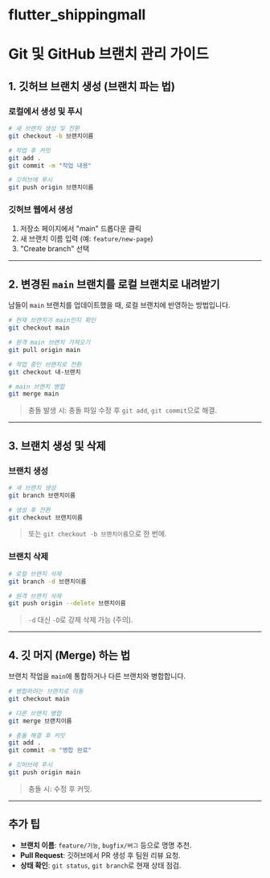 # flutter_shippingmall

# Git 및 GitHub 브랜치 관리 가이드

## 1. 깃허브 브랜치 생성 (브랜치 파는 법)
### 로컬에서 생성 및 푸시
```bash
# 새 브랜치 생성 및 전환
git checkout -b 브랜치이름

# 작업 후 커밋
git add .
git commit -m "작업 내용"

# 깃허브에 푸시
git push origin 브랜치이름
```

### 깃허브 웹에서 생성
1. 저장소 페이지에서 "main" 드롭다운 클릭
2. 새 브랜치 이름 입력 (예: `feature/new-page`)
3. "Create branch" 선택

---

## 2. 변경된 `main` 브랜치를 로컬 브랜치로 내려받기
남들이 `main` 브랜치를 업데이트했을 때, 로컬 브랜치에 반영하는 방법입니다.

```bash
# 현재 브랜치가 main인지 확인
git checkout main

# 원격 main 브랜치 가져오기
git pull origin main

# 작업 중인 브랜치로 전환
git checkout 내-브랜치

# main 브랜치 병합
git merge main
```

> 충돌 발생 시: 충돌 파일 수정 후 `git add`, `git commit`으로 해결.

---

## 3. 브랜치 생성 및 삭제
### 브랜치 생성
```bash
# 새 브랜치 생성
git branch 브랜치이름

# 생성 후 전환
git checkout 브랜치이름
```
> 또는 `git checkout -b 브랜치이름`으로 한 번에.

### 브랜치 삭제
```bash
# 로컬 브랜치 삭제
git branch -d 브랜치이름

# 원격 브랜치 삭제
git push origin --delete 브랜치이름
```

> `-d` 대신 `-D`로 강제 삭제 가능 (주의).

---

## 4. 깃 머지 (Merge) 하는 법
브랜치 작업을 `main`에 통합하거나 다른 브랜치와 병합합니다.

```bash
# 병합하려는 브랜치로 이동
git checkout main

# 다른 브랜치 병합
git merge 브랜치이름

# 충돌 해결 후 커밋
git add .
git commit -m "병합 완료"

# 깃허브에 푸시
git push origin main
```

> 충돌 시: 수정 후 커밋.

---

## 추가 팁
- **브랜치 이름**: `feature/기능`, `bugfix/버그` 등으로 명명 추천.
- **Pull Request**: 깃허브에서 PR 생성 후 팀원 리뷰 요청.
- **상태 확인**: `git status`, `git branch`로 현재 상태 점검.